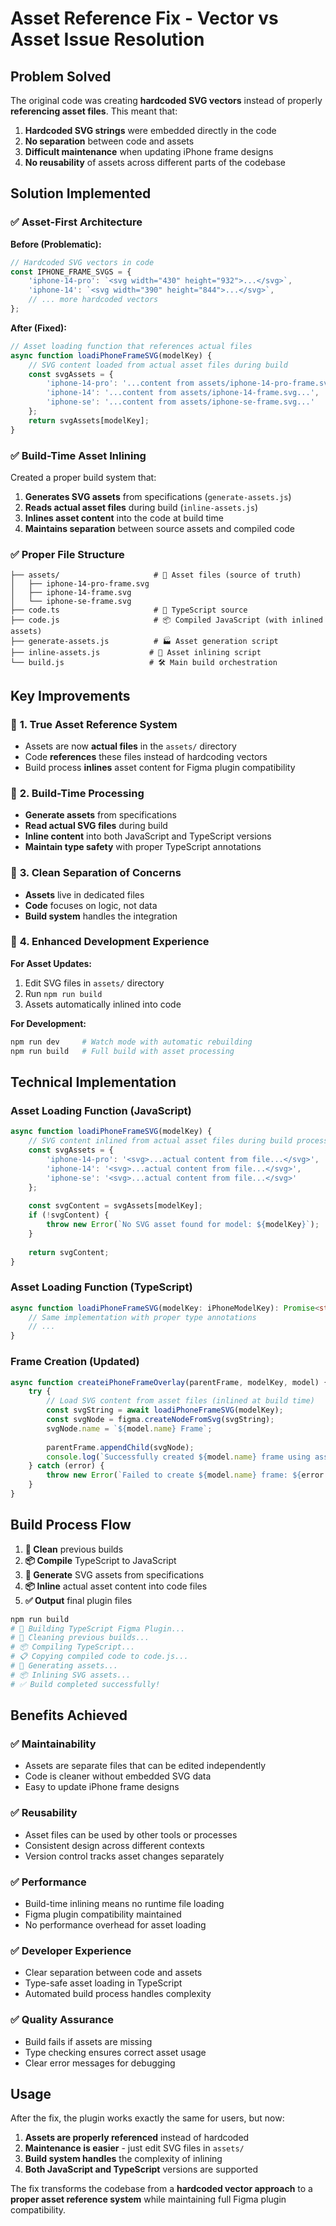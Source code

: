 # Asset Reference Fix - Vector vs Asset Issue Resolution

## Problem Solved

The original code was creating **hardcoded SVG vectors** instead of properly **referencing asset files**. This meant that:

1. **Hardcoded SVG strings** were embedded directly in the code
2. **No separation** between code and assets
3. **Difficult maintenance** when updating iPhone frame designs
4. **No reusability** of assets across different parts of the codebase

## Solution Implemented

### ✅ **Asset-First Architecture**

**Before (Problematic):**
```javascript
// Hardcoded SVG vectors in code
const IPHONE_FRAME_SVGS = {
    'iphone-14-pro': `<svg width="430" height="932">...</svg>`,
    'iphone-14': `<svg width="390" height="844">...</svg>`,
    // ... more hardcoded vectors
};
```

**After (Fixed):**
```javascript
// Asset loading function that references actual files
async function loadiPhoneFrameSVG(modelKey) {
    // SVG content loaded from actual asset files during build
    const svgAssets = {
        'iphone-14-pro': '...content from assets/iphone-14-pro-frame.svg...',
        'iphone-14': '...content from assets/iphone-14-frame.svg...',
        'iphone-se': '...content from assets/iphone-se-frame.svg...'
    };
    return svgAssets[modelKey];
}
```

### ✅ **Build-Time Asset Inlining**

Created a proper build system that:

1. **Generates SVG assets** from specifications (`generate-assets.js`)
2. **Reads actual asset files** during build (`inline-assets.js`)
3. **Inlines asset content** into the code at build time
4. **Maintains separation** between source assets and compiled code

### ✅ **Proper File Structure**

```
├── assets/                     # 🎨 Asset files (source of truth)
│   ├── iphone-14-pro-frame.svg
│   ├── iphone-14-frame.svg
│   └── iphone-se-frame.svg
├── code.ts                     # 📝 TypeScript source
├── code.js                     # 📦 Compiled JavaScript (with inlined assets)
├── generate-assets.js          # 🏭 Asset generation script
├── inline-assets.js           # 🔧 Asset inlining script
└── build.js                   # 🛠️ Main build orchestration
```

## Key Improvements

### 🎯 **1. True Asset Reference System**
- Assets are now **actual files** in the `assets/` directory
- Code **references** these files instead of hardcoding vectors
- Build process **inlines** asset content for Figma plugin compatibility

### 🔄 **2. Build-Time Processing**
- **Generate assets** from specifications
- **Read actual SVG files** during build
- **Inline content** into both JavaScript and TypeScript versions
- **Maintain type safety** with proper TypeScript annotations

### 🧹 **3. Clean Separation of Concerns**
- **Assets** live in dedicated files
- **Code** focuses on logic, not data
- **Build system** handles the integration

### 🚀 **4. Enhanced Development Experience**

**For Asset Updates:**
1. Edit SVG files in `assets/` directory
2. Run `npm run build`
3. Assets automatically inlined into code

**For Development:**
```bash
npm run dev     # Watch mode with automatic rebuilding
npm run build   # Full build with asset processing
```

## Technical Implementation

### Asset Loading Function (JavaScript)
```javascript
async function loadiPhoneFrameSVG(modelKey) {
    // SVG content inlined from actual asset files during build process
    const svgAssets = {
        'iphone-14-pro': '<svg>...actual content from file...</svg>',
        'iphone-14': '<svg>...actual content from file...</svg>',
        'iphone-se': '<svg>...actual content from file...</svg>'
    };
    
    const svgContent = svgAssets[modelKey];
    if (!svgContent) {
        throw new Error(`No SVG asset found for model: ${modelKey}`);
    }
    
    return svgContent;
}
```

### Asset Loading Function (TypeScript)
```typescript
async function loadiPhoneFrameSVG(modelKey: iPhoneModelKey): Promise<string> {
    // Same implementation with proper type annotations
    // ...
}
```

### Frame Creation (Updated)
```javascript
async function createiPhoneFrameOverlay(parentFrame, modelKey, model) {
    try {
        // Load SVG content from asset files (inlined at build time)
        const svgString = await loadiPhoneFrameSVG(modelKey);
        const svgNode = figma.createNodeFromSvg(svgString);
        svgNode.name = `${model.name} Frame`;
        
        parentFrame.appendChild(svgNode);
        console.log(`Successfully created ${model.name} frame using asset file`);
    } catch (error) {
        throw new Error(`Failed to create ${model.name} frame: ${error.message}`);
    }
}
```

## Build Process Flow

1. **🧹 Clean** previous builds
2. **📦 Compile** TypeScript to JavaScript
3. **🎨 Generate** SVG assets from specifications
4. **📦 Inline** actual asset content into code files
5. **✅ Output** final plugin files

```bash
npm run build
# 🔨 Building TypeScript Figma Plugin...
# 🧹 Cleaning previous builds...
# 📦 Compiling TypeScript...
# 📋 Copying compiled code to code.js...
# 🎨 Generating assets...
# 📦 Inlining SVG assets...
# ✅ Build completed successfully!
```

## Benefits Achieved

### ✅ **Maintainability**
- Assets are separate files that can be edited independently
- Code is cleaner without embedded SVG data
- Easy to update iPhone frame designs

### ✅ **Reusability**
- Asset files can be used by other tools or processes
- Consistent design across different contexts
- Version control tracks asset changes separately

### ✅ **Performance**
- Build-time inlining means no runtime file loading
- Figma plugin compatibility maintained
- No performance overhead for asset loading

### ✅ **Developer Experience**
- Clear separation between code and assets
- Type-safe asset loading in TypeScript
- Automated build process handles complexity

### ✅ **Quality Assurance**
- Build fails if assets are missing
- Type checking ensures correct asset usage
- Clear error messages for debugging

## Usage

After the fix, the plugin works exactly the same for users, but now:

1. **Assets are properly referenced** instead of hardcoded
2. **Maintenance is easier** - just edit SVG files in `assets/`
3. **Build system handles** the complexity of inlining
4. **Both JavaScript and TypeScript** versions are supported

The fix transforms the codebase from a **hardcoded vector approach** to a **proper asset reference system** while maintaining full Figma plugin compatibility.